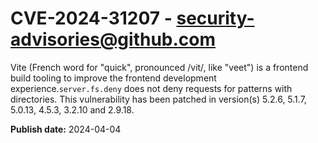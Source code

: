# CVE-2024-31207 - security-advisories@github.com

Vite (French word for "quick", pronounced /vit/, like "veet") is a frontend build tooling to improve the frontend development experience.`server.fs.deny` does not deny requests for patterns with directories. This vulnerability has been patched in version(s) 5.2.6, 5.1.7, 5.0.13, 4.5.3, 3.2.10 and 2.9.18.

**Publish date:** 2024-04-04
